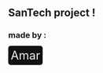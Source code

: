 <h2>SanTech project !</h2>
<h3>made by : </h3>

   <a style='text-decoration:none;color:#eee;background-color:#111;padding:5px; border-radius:5px;font-size:24px' href="https://github.com/Amar-Dev1">Amar</a>